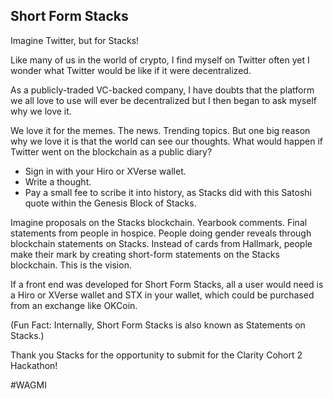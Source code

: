 ## **Short Form Stacks**

Imagine Twitter, but for Stacks! 

Like many of us in the world of crypto, I find myself on Twitter often yet I wonder what Twitter would be like if it were decentralized. 

As a publicly-traded VC-backed company, I have doubts that the platform we all love to use will ever be decentralized but I then began to ask myself why we love it. 

We love it for the memes. The news. Trending topics. But one big reason why we love it is that the world can see our thoughts. What would happen if Twitter went on the blockchain as a public diary? 

- Sign in with your Hiro or XVerse wallet. 
- Write a thought.
- Pay a small fee to scribe it into history, as Stacks did with this Satoshi quote within the Genesis Block of Stacks.

Imagine proposals on the Stacks blockchain. Yearbook comments. Final statements from people in hospice. People doing gender reveals through blockchain statements on Stacks. Instead of cards from Hallmark, people make their mark by creating short-form statements on the Stacks blockchain. This is the vision. 

If a front end was developed for Short Form Stacks, all a user would need is a Hiro or XVerse wallet and STX in your wallet, which could be purchased from an exchange like OKCoin. 

(Fun Fact: Internally, Short Form Stacks is also known as Statements on Stacks.)

Thank you Stacks for the opportunity to submit for the Clarity Cohort 2 Hackathon! 

#WAGMI
